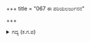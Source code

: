 +++
title = "067 ಈ ಪರಿಯಲರ್ಜುನನ"

+++

<details><summary>ಗದ್ಯ (ಕ.ಗ.ಪ) </summary>

67. ಈ ರೀತಿಯಲ್ಲಿ ಅರ್ಜುನನ ಮನೋವೇದನೆಯನ್ನು ನೋಡುತ್ತಾ ,ಶಿವನು  ಕಿರಾತವೇಷದ ಹಿಂದೆ ಅಡಗಿದ್ದ ತನ್ನ ನಿಜವಾದ ಚಿನ್ಮಯ ಸ್ವರೂಪವನ್ನು ತೋರಿ ಅವನ ಅಂತರಂಗದ ದುಃಖವನ್ನು ನಿವಾರಿಸಿದನು.
</details>
